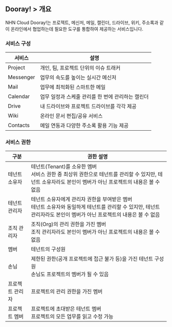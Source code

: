 
## Dooray! > 개요

NHN Cloud Dooray!는 프로젝트, 메신저, 메일, 캘린더, 드라이브, 위키, 주소록과 같이 온라인에서 협업하는데 필요한 도구를 통합하여 제공하는 서비스입니다.

### 서비스 구성

|서비스|설명|
|---|---|
|Project|개인, 팀, 프로젝트 단위의 이슈 트래커|
|Messenger|업무의 속도를 높이는 실시간 메신저|
|Mail|업무에 최적화된 스마트한 메일 |
|Calendar|업무 일정과 스케줄 관리를 한 번에 관리하는 캘린더|
|Drive|내 드라이브와 프로젝트 드라이브를 각각 제공 |
|Wiki| 온라인 문서 편집/공유 서비스 |
|Contacts| 메일 연동과 다양한 주소록 활용 기능 제공 |

### 서비스 권한

|구분|권한 설명|
|---|---|
|테넌트 소유자|테넌트(Tenant)를 소유한 멤버<br> 서비스 권한 중 최상위 권한으로 테넌트를 관리할 수 있지만, 테넌트 소유자라도 본인이 멤버가 아닌 프로젝트의 내용은 볼 수 없음|
|테넌트 관리자|테넌트 소유자에게 관리자 권한을 부여받은 멤버<br> 테넌트 소유자와 동일하게 테넌트를 관리할 수 있지만, 테넌트 관리자라도 본인이 멤버가 아닌 프로젝트의 내용은 볼 수 없음|
|조직 관리자|조직(Org)의 관리 권한을 가진 멤버<br> 조직 관리자라도 본인이 멤버가 아닌 프로젝트의 내용은 볼 수 없음|
|멤버|테넌트의 구성원|
|손님|제한된 권한(공개 프로젝트에 접근 불가 등)을 가진 테넌트 구성원<br>손님도 프로젝트의 멤버가 될 수 있음|
|프로젝트 관리자|프로젝트의 관리 권한을 가진 멤버|
|프로젝트 멤버|프로젝트에 초대받은 테넌트 멤버<br>프로젝트의 모든 업무를 읽고 수정 가능|

